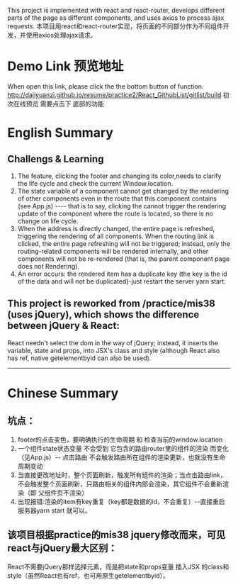 This project is implemented with react and react-router, develops different parts of the page as different components, and uses axios to process ajax requests.
本项目用react和react-router实现，将页面的不同部分作为不同组件开发，并使用axios处理ajax请求。

# Demo Link 预览地址 
When open this link, please click the the bottom button of function. 
http://dajiyuanzi.github.io/resume/practice2/React_GithubList/gitlist/build
初次在线预览 需要点击下 底部的功能

# English Summary
## Challengs & Learning
1. The feature, clicking the footer and changing its color,needs to clarify the life cycle and check the current Window.location.
2. The state variable of a component cannot get changed by the rendering of other components even in the route that this component contains (see App.js) ---- that is to say, clicking the <route> cannot trigger the rendering update of the component where the route is located, so there is no change on life cycle.
3. When the address is directly changed, the entire page is refreshed, triggering the rendering of all components. When the routing link is clicked, the entire page refreshing will not be triggered; instead, only the routing-related components will be rendered internally, and other components will not be re-rendered (that is, the parent component page does not Rendering).
4. An error occurs: the rendered item has a duplicate key (the key is the id of the data and will not be duplicated)-just restart the server yarn start.

## This project is reworked from /practice/mis38 (uses jQuery),  which shows the difference between jQuery & React:
React needn't select the dom in the way of jQuery; instead, it inserts the variable, state and props, into JSX's class and style (although React also has ref, native getelementbyid can also be used).

****

# Chinese Summary
## 坑点：
1. footer的点击变色，要明确执行的生命周期 和 检查当前的window.location
2. 一个组件state状态变量 不会受到 它包含的路由router里的组件的渲染 而变化（见App.js）-- 点击路由<route> 不会触发路由所在组件的渲染更新，也就没有生命周期变动
3. 当直接更改地址时，整个页面刷新，触发所有组件的渲染；当点击路由link，不会触发整个页面刷新，只路由相关的组件内部会渲染，其它组件不会重新渲染（即 父组件页不渲染）
4. 出现报错:渲染的item有key重复（key都是数据的id，不会重复）--直接重启服务器yarn start 就可以。


## 该项目根据practice的mis38 jquery修改而来，可见 react与jQuery最大区别：
React不需要jQuery那样选择元素，而是把state和props变量 插入JSX 的class和style（虽然React也有ref，也可用原生getelementbyid）。





